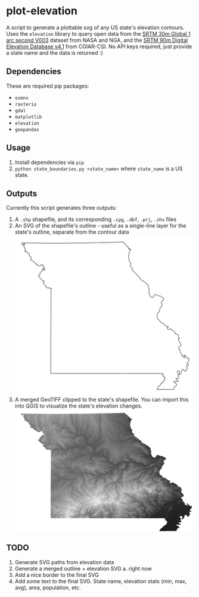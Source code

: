 # plot-elevation
A script to generate a plottable svg of any US state's elevation contours.  Uses the `elevation` library to query open data from the [SRTM 30m Global 1 arc second V003](https://lpdaac.usgs.gov/products/srtmgl1nv003/) dataset from NASA and NGA, and the [SRTM 90m Digital Elevation Database v4.1](https://bigdata.cgiar.org/srtm-90m-digital-elevation-database/) from CGIAR-CSI.  No API keys required, just provide a state name and the data is returned :\)

## Dependencies
These are required pip packages:
- `osmnx`
- `rasterio`
- `gdal`
- `matplotlib`
- `elevation`
- `geopandas`

## Usage
1. Install dependencies via `pip`
2. `python state_boundaries.py <state_name>` where `state_name` is a US state.

## Outputs
Currently this script generates three outputs:
1. A `.shp` shapefile, and its corresponding `.cpg`, `.dbf`, `.prj`, `.shx` files
2. An SVG of the shapefile's outline - useful as a single-line layer for the state's outline, separate from the contour data
   ![Shapefile outline SVG example](img/shapefile_outline_svg_example.png)
3. A merged GeoTIFF clipped to the state's shapefile.  You can import this into QGIS to visualize the state's elevation changes.
   ![Shapefile outline SVG example](img/clipped_elevation_example.png)

## TODO
1. Generate SVG paths from elevation data
2. Generate a merged outline + elevation SVG
   a. right now
3. Add a nice border to the final SVG
4. Add some text to the final SVG.  State name, elevation stats (min, max, avg), area, population, etc.
